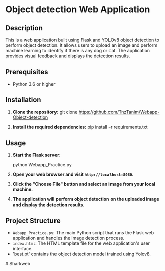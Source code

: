 # Object detection Web Application

## Description

This is a web application built using Flask and YOLOv8 object detection to perform object detection. It allows users to upload an image and perform machine learning to identify if there is any dog or cat. The application provides visual feedback and displays the detection results.

## Prerequisites

- Python 3.6 or higher

## Installation

1. **Clone the repository:**
git clone https://github.com/TnzTanim/Webapp-Object-detection

2. **Install the required dependencies:**
pip install -r requirements.txt

## Usage

1. **Start the Flask server:**

   python Webapp_Practice.py

2. **Open your web browser and visit `http://localhost:8080`.**

3. **Click the "Choose File" button and select an image  from your local machine.**

4. **The application will perform object detection on the uploaded image and display the detection results.**

## Project Structure

- `Webapp_Practice.py`: The main Python script that runs the Flask web application and handles the image detection process.
- `index.html`: The HTML template file for the web application's user interface.
- 'best.pt' contains the object detection model trained using Yolov8.




#   S h a r k w e b  
 